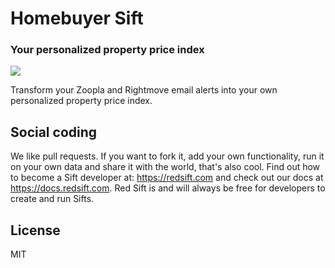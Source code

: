 # Homebuyer Sift
### Your personalized property price index

[<img src="http://static.redsift.io/assets/icons/deploy.svg">](https://dashboard.redsift.cloud/catalogue)

Transform your Zoopla and Rightmove email alerts into your own personalized property price index.

## Social coding
We like pull requests. If you want to fork it, add your own functionality, run it on your own data  and share it with the world, that's also cool. 
Find out how to become a Sift developer at: https://redsift.com and check out our docs at https://docs.redsift.com. 
Red Sift is and will always be free for developers to create and run Sifts.

## License
MIT
